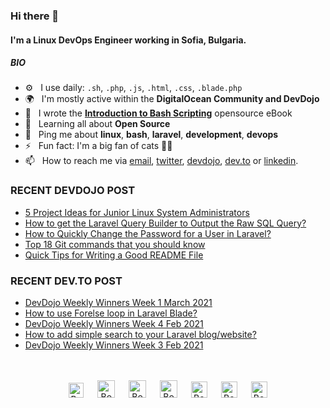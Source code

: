 ### Hi there 👋

#### I'm a Linux DevOps Engineer working in Sofia, Bulgaria.

##### BIO

- ⚙️&nbsp;&nbsp; I use daily: `.sh`, `.php`, `.js`, `.html`, `.css`, `.blade.php`
- 🌍&nbsp;&nbsp; I'm mostly active within the **DigitalOcean Community and DevDojo**
- 📘&nbsp;&nbsp; I wrote the **[Introduction to Bash Scripting](https://github.com/bobbyiliev/introduction-to-bash-scripting)** opensource eBook
- 🌱&nbsp;&nbsp; Learning all about **Open Source**
- 💬&nbsp;&nbsp; Ping me about **linux**, **bash**, **laravel**, **development**, **devops**
- ⚡️&nbsp;&nbsp; Fun fact: I'm a big fan of cats 🐱‍💻
- 📫&nbsp;&nbsp; How to reach me via [email], [twitter], [devdojo], [dev.to] or [linkedin].

### RECENT DEVDOJO POST

<!-- DEVDOJO:START -->
- [5 Project Ideas for Junior Linux System Administrators](https://devdojo.com/bobbyiliev/5-project-ideas-for-junior-linux-system-administrators)
- [How to get the Laravel Query Builder to Output the Raw SQL Query?](https://devdojo.com/bobbyiliev/how-to-get-the-laravel-query-builder-to-output-the-raw-sql-query)
- [How to Quickly Change the Password for a User in Laravel?](https://devdojo.com/bobbyiliev/how-to-quickly-change-the-password-for-a-user-in-laravel)
- [Top 18 Git commands that you should know](https://devdojo.com/bobbyiliev/top-18-git-commands-that-you-should-know)
- [Quick Tips for Writing a Good README File](https://devdojo.com/bobbyiliev/quick-tips-for-writing-a-good-readme-file)
<!-- DEVDOJO:END -->

### RECENT DEV.TO POST
<!-- BLOG-POST-LIST:START -->
- [DevDojo Weekly Winners Week 1 March 2021](https://dev.to/bobbyiliev/devdojo-weekly-winners-week-1-march-2021-421f)
- [How to use Forelse loop in Laravel Blade?](https://dev.to/bobbyiliev/how-to-use-forelse-loop-in-laravel-blade-16la)
- [DevDojo Weekly Winners Week 4 Feb 2021](https://dev.to/bobbyiliev/devdojo-weekly-winners-week-4-feb-2021-4mke)
- [How to add simple search to your Laravel blog/website?](https://dev.to/bobbyiliev/how-to-add-simple-search-to-your-laravel-blog-website-17gc)
- [DevDojo Weekly Winners Week 3 Feb 2021](https://dev.to/bobbyiliev/devdojo-weekly-winners-week-3-feb-2021-21ik)
<!-- BLOG-POST-LIST:END -->


<p align="center">
<br><br>
<a href="https://dev.to/bobbyiliev"> 
<img src="https://d2fltix0v2e0sb.cloudfront.net/dev-badge.svg" alt="Bobby Iliev dev to profile" width="24px"/></a>
&emsp;
<a href= "https://instagram.com/bobby.iliev">
<img src="https://img.icons8.com/ios-glyphs/256/000000/instagram-new.svg" alt="Bobby Iliev instagram profile" width="28px"/></a>
&emsp;
<a href="https://www.paypal.com/paypalme/bobbyiliev">
<img src="https://img.icons8.com/ios-glyphs/256/000000/paypal.png" alt="Bobby Iliev pay pal me profile" width="28px"/></a> 
&emsp;
<a href="https://bobbyiliev.com">
<img src="https://img.icons8.com/material/256/000000/globe--v1.png" alt="Bobby Iliev personal website" width="28px"/></a>
&emsp;
<a href="https://linkedin.com/in/bobby-iliev">
<img src="https://img.icons8.com/ios-filled/256/000000/linkedin.svg" alt="Bobby Iliev linked in profile" width="26px"/></a>
&emsp;
<a href="https://twitter.com/bobbyiliev_">
<img src="https://img.icons8.com/ios-filled/256/000000/twitter.svg" alt="Bobby Iliev twitter profile" width="26px"/></a>
&emsp;
<a href="https://youtube.com/channel/UCQWmdHTeAO0UvaNqve9udRw/">
<img src="https://img.icons8.com/ios-filled/256/000000/youtube.svg" alt="Bobby Iliev YouTube profile" width="26px"/></a>
</p>

[email]: mailto:bobby@bobbyiliev.com
[twitter]: https://twitter.com/bobbyiliev_
[devdojo]: https://devdojo.com/bobbyiliev
[dev.to]: https://dev.to/bobbyiliev
[linkedin]: https://www.linkedin.com/in/bobby-iliev
[youtube]: https://youtube.com/channel/UCQWmdHTeAO0UvaNqve9udRw/
